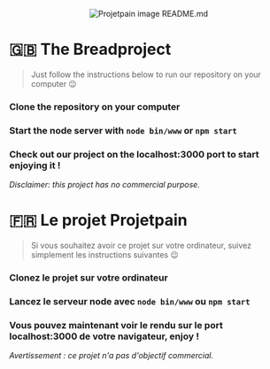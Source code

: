 <p align="center"><img src="http://www.frugalfarmwife.com/wp-content/uploads/2017/04/Gf-sandwich-bread-200x200.jpg" alt="Projetpain image README.md")</p>

# 🇬🇧 The Breadproject

> Just follow the instructions below to run our repository on your computer 😉

### Clone the repository on your computer

### Start the node server with ```node bin/www``` or ```npm start```

### Check out our project on the localhost:3000 port to start enjoying it ! 

*Disclaimer: this project has no commercial purpose.*

# 🇫🇷 Le projet Projetpain

> Si vous souhaitez avoir ce projet sur votre ordinateur, suivez simplement les instructions suivantes 😉

### Clonez le projet sur votre ordinateur

### Lancez le serveur node avec ```node bin/www``` ou ```npm start```

### Vous pouvez maintenant voir le rendu sur le port localhost:3000 de votre navigateur, enjoy !

*Avertissement : ce projet n'a pas d'objectif commercial.*
